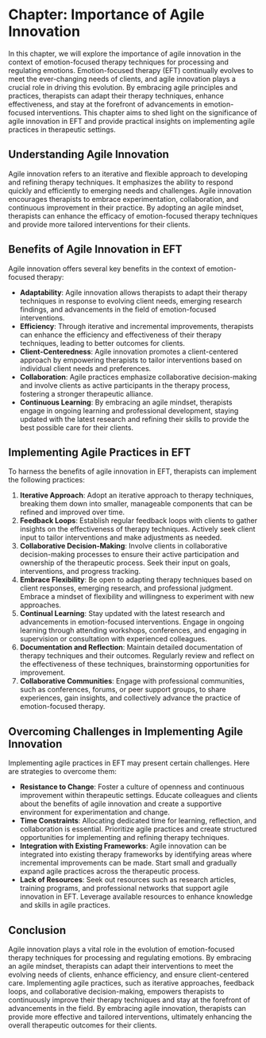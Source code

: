 Chapter: Importance of Agile Innovation
=======================================

In this chapter, we will explore the importance of agile innovation in the context of emotion-focused therapy techniques for processing and regulating emotions. Emotion-focused therapy (EFT) continually evolves to meet the ever-changing needs of clients, and agile innovation plays a crucial role in driving this evolution. By embracing agile principles and practices, therapists can adapt their therapy techniques, enhance effectiveness, and stay at the forefront of advancements in emotion-focused interventions. This chapter aims to shed light on the significance of agile innovation in EFT and provide practical insights on implementing agile practices in therapeutic settings.

Understanding Agile Innovation
------------------------------

Agile innovation refers to an iterative and flexible approach to developing and refining therapy techniques. It emphasizes the ability to respond quickly and efficiently to emerging needs and challenges. Agile innovation encourages therapists to embrace experimentation, collaboration, and continuous improvement in their practice. By adopting an agile mindset, therapists can enhance the efficacy of emotion-focused therapy techniques and provide more tailored interventions for their clients.

Benefits of Agile Innovation in EFT
-----------------------------------

Agile innovation offers several key benefits in the context of emotion-focused therapy:

* **Adaptability**: Agile innovation allows therapists to adapt their therapy techniques in response to evolving client needs, emerging research findings, and advancements in the field of emotion-focused interventions.
* **Efficiency**: Through iterative and incremental improvements, therapists can enhance the efficiency and effectiveness of their therapy techniques, leading to better outcomes for clients.
* **Client-Centeredness**: Agile innovation promotes a client-centered approach by empowering therapists to tailor interventions based on individual client needs and preferences.
* **Collaboration**: Agile practices emphasize collaborative decision-making and involve clients as active participants in the therapy process, fostering a stronger therapeutic alliance.
* **Continuous Learning**: By embracing an agile mindset, therapists engage in ongoing learning and professional development, staying updated with the latest research and refining their skills to provide the best possible care for their clients.

Implementing Agile Practices in EFT
-----------------------------------

To harness the benefits of agile innovation in EFT, therapists can implement the following practices:

1. **Iterative Approach**: Adopt an iterative approach to therapy techniques, breaking them down into smaller, manageable components that can be refined and improved over time.
2. **Feedback Loops**: Establish regular feedback loops with clients to gather insights on the effectiveness of therapy techniques. Actively seek client input to tailor interventions and make adjustments as needed.
3. **Collaborative Decision-Making**: Involve clients in collaborative decision-making processes to ensure their active participation and ownership of the therapeutic process. Seek their input on goals, interventions, and progress tracking.
4. **Embrace Flexibility**: Be open to adapting therapy techniques based on client responses, emerging research, and professional judgment. Embrace a mindset of flexibility and willingness to experiment with new approaches.
5. **Continual Learning**: Stay updated with the latest research and advancements in emotion-focused interventions. Engage in ongoing learning through attending workshops, conferences, and engaging in supervision or consultation with experienced colleagues.
6. **Documentation and Reflection**: Maintain detailed documentation of therapy techniques and their outcomes. Regularly review and reflect on the effectiveness of these techniques, brainstorming opportunities for improvement.
7. **Collaborative Communities**: Engage with professional communities, such as conferences, forums, or peer support groups, to share experiences, gain insights, and collectively advance the practice of emotion-focused therapy.

Overcoming Challenges in Implementing Agile Innovation
------------------------------------------------------

Implementing agile practices in EFT may present certain challenges. Here are strategies to overcome them:

* **Resistance to Change**: Foster a culture of openness and continuous improvement within therapeutic settings. Educate colleagues and clients about the benefits of agile innovation and create a supportive environment for experimentation and change.
* **Time Constraints**: Allocating dedicated time for learning, reflection, and collaboration is essential. Prioritize agile practices and create structured opportunities for implementing and refining therapy techniques.
* **Integration with Existing Frameworks**: Agile innovation can be integrated into existing therapy frameworks by identifying areas where incremental improvements can be made. Start small and gradually expand agile practices across the therapeutic process.
* **Lack of Resources**: Seek out resources such as research articles, training programs, and professional networks that support agile innovation in EFT. Leverage available resources to enhance knowledge and skills in agile practices.

Conclusion
----------

Agile innovation plays a vital role in the evolution of emotion-focused therapy techniques for processing and regulating emotions. By embracing an agile mindset, therapists can adapt their interventions to meet the evolving needs of clients, enhance efficiency, and ensure client-centered care. Implementing agile practices, such as iterative approaches, feedback loops, and collaborative decision-making, empowers therapists to continuously improve their therapy techniques and stay at the forefront of advancements in the field. By embracing agile innovation, therapists can provide more effective and tailored interventions, ultimately enhancing the overall therapeutic outcomes for their clients.
